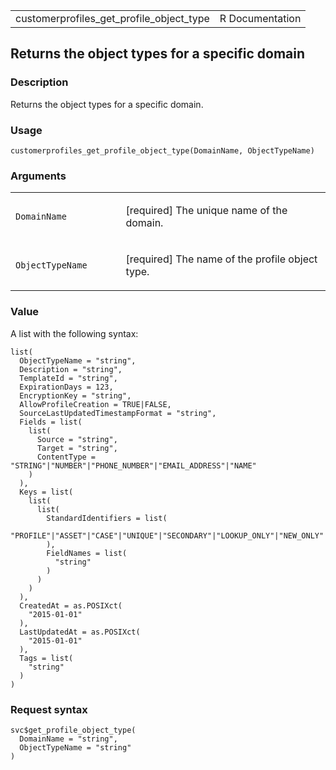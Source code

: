 <table style="width: 100%;">
<tbody>
<tr class="odd">
<td>customerprofiles_get_profile_object_type</td>
<td style="text-align: right;">R Documentation</td>
</tr>
</tbody>
</table>

## Returns the object types for a specific domain

### Description

Returns the object types for a specific domain.

### Usage

    customerprofiles_get_profile_object_type(DomainName, ObjectTypeName)

### Arguments

<table>
<colgroup>
<col style="width: 35%" />
<col style="width: 65%" />
</colgroup>
<tbody>
<tr class="odd">
<td><code
id="customerprofiles_get_profile_object_type_:_DomainName">DomainName</code></td>
<td><p>[required] The unique name of the domain.</p></td>
</tr>
<tr class="even">
<td><code
id="customerprofiles_get_profile_object_type_:_ObjectTypeName">ObjectTypeName</code></td>
<td><p>[required] The name of the profile object type.</p></td>
</tr>
</tbody>
</table>

### Value

A list with the following syntax:

    list(
      ObjectTypeName = "string",
      Description = "string",
      TemplateId = "string",
      ExpirationDays = 123,
      EncryptionKey = "string",
      AllowProfileCreation = TRUE|FALSE,
      SourceLastUpdatedTimestampFormat = "string",
      Fields = list(
        list(
          Source = "string",
          Target = "string",
          ContentType = "STRING"|"NUMBER"|"PHONE_NUMBER"|"EMAIL_ADDRESS"|"NAME"
        )
      ),
      Keys = list(
        list(
          list(
            StandardIdentifiers = list(
              "PROFILE"|"ASSET"|"CASE"|"UNIQUE"|"SECONDARY"|"LOOKUP_ONLY"|"NEW_ONLY"|"ORDER"
            ),
            FieldNames = list(
              "string"
            )
          )
        )
      ),
      CreatedAt = as.POSIXct(
        "2015-01-01"
      ),
      LastUpdatedAt = as.POSIXct(
        "2015-01-01"
      ),
      Tags = list(
        "string"
      )
    )

### Request syntax

    svc$get_profile_object_type(
      DomainName = "string",
      ObjectTypeName = "string"
    )
